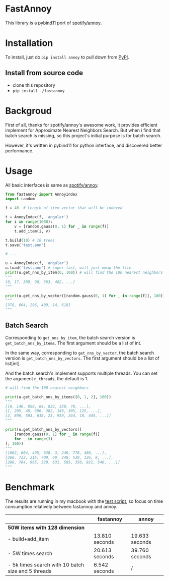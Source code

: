 # FastAnnoy

This library is a [pybind11](https://github.com/pybind/pybind11) port of [spotify/annoy](https://github.com/spotify/annoy).

# Installation 

To install, just do `pip install annoy` to pull down from [PyPI](https://pypi.python.org/pypi/annoy).

## Install from source code

- clone this repository
- `pip install ./fastannoy`

# Backgroud

First of all, thanks for spotify/annoy's awesome work, it provides efficient implement for Approximate Nearest Neighbors Search. But when i find that batch search is missing, so this project's initial purpose is for batch search.

However, it's written in pybind11 for python interface, and discovered better performance.

# Usage

All basic interfaces is same as [spotify/annoy](spotify/annoy).

```python
from fastannoy import AnnoyIndex
import random

f = 40  # Length of item vector that will be indexed

t = AnnoyIndex(f, 'angular')
for i in range(1000):
    v = [random.gauss(0, 1) for _ in range(f)]
    t.add_item(i, v)

t.build(10) # 10 trees
t.save('test.ann')

# ...

u = AnnoyIndex(f, 'angular')
u.load('test.ann') # super fast, will just mmap the file
print(u.get_nns_by_item(0, 100)) # will find the 100 nearest neighbors
"""
[0, 17, 389, 90, 363, 482, ...]
"""

print(u.get_nns_by_vector([random.gauss(0, 1) for _ in range(f)], 100)) # will find the 100 nearest neighbors by vector
"""
[378, 664, 296, 409, 14, 618]
"""
```

## Batch Search

Corresponding to `get_nns_by_item`, the batch search version is `get_batch_nns_by_items`. The first argument should be a list of int.

In the same way, corresponding to `get_nns_by_vector`, the batch search version is `get_batch_nns_by_vectors`. The first argument should be a list of list[int].

And the batch search's implement supports multiple threads. You can set the argument `n_threads`, the default is 1.

```python
# will find the 100 nearest neighbors

print(u.get_batch_nns_by_items([0, 1, 2], 100))
"""
[[0, 146, 858, 64, 833, 350, 70, ...], 
[1, 205, 48, 396, 382, 149, 305, 125, ...], 
[2, 898, 503, 618, 23, 959, 244, 10, 445, ...]]
"""

print(u.get_batch_nns_by_vectors([
    [random.gauss(0, 1) for _ in range(f)]
    for _ in range(3)
], 100))
"""
[[862, 604, 495, 638, 3, 246, 778, 486, ...], 
[260, 722, 215, 709, 49, 248, 539, 126, 8, ...], 
[288, 764, 965, 320, 631, 505, 350, 821, 540, ...]]
"""
```

# Benchmark

The results are running in my macbook with the [test script](https://github.com/QunBB/fastannoy/blob/main/examples/performance_test.py), so focus on time consumption relatively between fastannoy and annoy.

|                                                    | fastannoy      | annoy          |
| -------------------------------------------------- | -------------- | -------------- |
| **50W items with 128 dimension**                   |                |                |
| - build+add_item                                   | 13.810 seconds | 19.633 seconds |
| - 5W times search                                  | 20.613 seconds | 39.760 seconds |
| - 5k times search with 10 batch size and 5 threads | 6.542 seconds  | /              |



